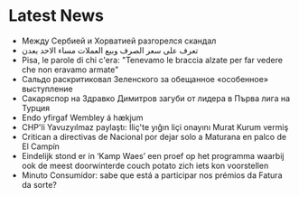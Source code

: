# Latest News
-  Между Сербией и Хорватией разгорелся скандал
-  تعرف على سعر الصرف وبيع العملات مساء الاحد بعدن
-  Pisa, le parole di chi c'era: "Tenevamo le braccia alzate per far vedere che non eravamo armate"
-  Сальдо раскритиковал Зеленского за обещанное «особенное» выступление
-  Сакаряспор на Здравко Димитров загуби от лидера в Първа лига на Турция
-  Endo yfirgaf Wembley á hækjum
-  CHP'li Yavuzyılmaz paylaştı: İliç'te yığın liçi onayını Murat Kurum vermiş
-  Critican a directivas de Nacional por dejar solo a Maturana en palco de El Campín
-  Eindelijk stond er in ‘Kamp Waes’ een proef op het programma waarbij ook de meest doorwinterde couch potato zich iets kon voorstellen
-  Minuto Consumidor: sabe que está a participar nos prémios da Fatura da sorte?
